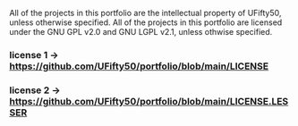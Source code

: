 All of the projects in this portfolio are the intellectual property of UFifty50, unless otherwise specified.
All of the projects in this portfolio are licensed under the GNU GPL v2.0 and GNU LGPL v2.1, unless othwise specified.

### license 1         ->  https://github.com/UFifty50/portfolio/blob/main/LICENSE
### license 2         ->  https://github.com/UFifty50/portfolio/blob/main/LICENSE.LESSER
